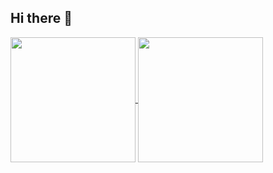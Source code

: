 ## Hi there 👋

<a href="https://github.com/Allonck/github-readme-stats">
  <img height=200 align="center" src="https://github-readme-stats.vercel.app/api?username=Allonck&count_private=true&show_icons=true&theme=dark&hide_rank=false&rank_icon=github&&include_all_commits=true&custom_title=<Allonck>&show=prs_merged&hide=stars" />
</a>
<a href="https://github.com/Allonck/convoychat">
  <img height=200 align="center" src="https://github-readme-stats.vercel.app/api/top-langs?username=Allonck&layout=compact&langs_count=8&card_width=320" />
</a>

<!--
**Allonck/Allonck** is a ✨ _special_ ✨ repository because its `README.md` (this file) appears on your GitHub profile.

Here are some ideas to get you started:

- 🔭 I’m currently working on ...
- 🌱 I’m currently learning ...
- 👯 I’m looking to collaborate on ...
- 🤔 I’m looking for help with ...
- 💬 Ask me about ...
- 📫 How to reach me: ...
- 😄 Pronouns: ...
- ⚡ Fun fact: ...
-->
